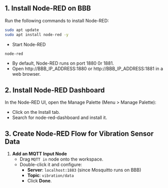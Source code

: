 

## 1. Install Node-RED on BBB
Run the following commands to install Node-RED:
```bash
sudo apt update
sudo apt install node-red -y
```
- Start Node-RED
 ```bash
node-red
```
- By default, Node-RED runs on port 1880 0r 1881.
- Open http://BBB_IP_ADDRESS:1880  or  http://BBB_IP_ADDRESS:1881 in a web browser.

## 2. Install Node-RED Dashboard
In the Node-RED UI, open the Manage Palette (Menu > Manage Palette):
- Click on the Install tab.
- Search for node-red-dashboard and install it.

## 3. Create Node-RED Flow for Vibration Sensor Data
1. **Add an MQTT Input Node**
   - Drag `MQTT in` node onto the workspace.
   - Double-click it and configure:
     - **Server**: `localhost:1883` (since Mosquitto runs on BBB)
     - **Topic**: `vibration/data`
     - Click **Done**.


